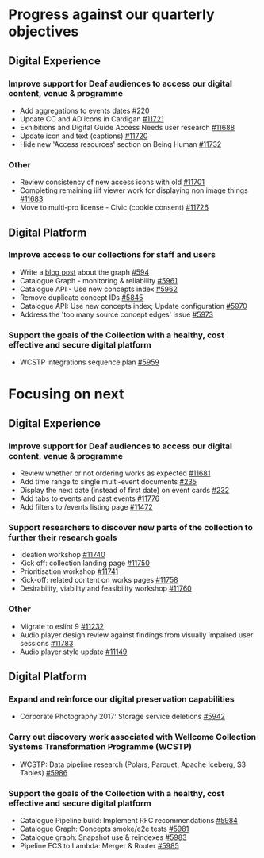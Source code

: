 # Progress against our quarterly objectives

## Digital Experience
### Improve support for Deaf audiences to access our digital content, venue & programme
- Add aggregations to events dates [#220](https://github.com/wellcomecollection/content-api/issues/220)
- Update CC and AD icons in Cardigan [#11721](https://github.com/wellcomecollection/wellcomecollection.org/issues/11721)
- Exhibitions and Digital Guide Access Needs user research [#11688](https://github.com/wellcomecollection/wellcomecollection.org/issues/11688)
- Update icon and text (captions) [#11720](https://github.com/wellcomecollection/wellcomecollection.org/issues/11720)
- Hide new 'Access resources' section on Being Human [#11732](https://github.com/wellcomecollection/wellcomecollection.org/issues/11732)

### Other
- Review consistency of new access icons with old [#11701](https://github.com/wellcomecollection/wellcomecollection.org/issues/11701)
- Completing remaining iiif viewer work for displaying non image things [#11683](https://github.com/wellcomecollection/wellcomecollection.org/issues/11683#event-17094435019)
- Move to multi-pro license - Civic (cookie consent) [#11726](https://github.com/wellcomecollection/wellcomecollection.org/issues/11726)

## Digital Platform
### Improve access to our collections for staff and users
- Write a [blog post](https://stacks.wellcomecollection.org/enhancing-discovery-and-exploration-leveraging-graph-technology-for-wellcome-collection-fad74fbde416?source=collection_home---4------0-----------------------) about the graph [#594](https://github.com/wellcomecollection/platform/issues/5943)
- Catalogue Graph - monitoring & reliability [#5961](https://github.com/wellcomecollection/platform/issues/5961)
- Catalogue API - Use new concepts index [#5962](https://github.com/wellcomecollection/platform/issues/5962)
- Remove duplicate concept IDs [#5845](https://github.com/wellcomecollection/platform/issues/5845)
- Catalogue API: Use new concepts index; Update configuration [#5970](https://github.com/wellcomecollection/platform/issues/5970)
- Address the 'too many source concept edges' issue [#5973](https://github.com/wellcomecollection/platform/issues/5973)

### Support the goals of the Collection with a healthy, cost effective and secure digital platform
- WCSTP integrations sequence plan [#5959](https://github.com/wellcomecollection/platform/issues/5959)

# Focusing on next
## Digital Experience
### Improve support for Deaf audiences to access our digital content, venue & programme
- Review whether or not ordering works as expected [#11681](https://github.com/wellcomecollection/wellcomecollection.org/issues/11681)
- Add time range to single multi-event documents [#235](https://github.com/wellcomecollection/content-api/issues/235)
- Display the next date (instead of first date) on event cards [#232](https://github.com/wellcomecollection/content-api/issues/232)
- Add tabs to events and past events [#11776](https://github.com/wellcomecollection/wellcomecollection.org/issues/11776)
- Add filters to /events listing page [#11472](https://github.com/wellcomecollection/wellcomecollection.org/issues/11472)

### Support researchers to discover new parts of the collection to further their research goals
- Ideation workshop [#11740](https://github.com/wellcomecollection/wellcomecollection.org/issues/11740)
- Kick off: collection landing page [#11750](https://github.com/wellcomecollection/wellcomecollection.org/issues/11750)
- Prioritisation workshop [#11741](https://github.com/wellcomecollection/wellcomecollection.org/issues/11741)
- Kick-off: related content on works pages [#11758](https://github.com/wellcomecollection/wellcomecollection.org/issues/11758)
- Desirability, viability and feasibility workshop [#11760](https://github.com/wellcomecollection/wellcomecollection.org/issues/11760)

### Other
- Migrate to eslint 9 [#11232](https://github.com/wellcomecollection/wellcomecollection.org/issues/11232)
- Audio player design review against findings from visually impaired user sessions [#11783](https://github.com/wellcomecollection/wellcomecollection.org/issues/11783)
- Audio player style update [#11149](https://github.com/wellcomecollection/wellcomecollection.org/issues/11149)

## Digital Platform
### Expand and reinforce our digital preservation capabilities
- Corporate Photography 2017: Storage service deletions [#5942](https://github.com/wellcomecollection/platform/issues/5942)

### Carry out discovery work associated with Wellcome Collection Systems Transformation Programme (WCSTP)
- WCSTP: Data pipeline research (Polars, Parquet, Apache Iceberg, S3 Tables) [#5986](https://github.com/wellcomecollection/platform/issues/5986)

### Support the goals of the Collection with a healthy, cost effective and secure digital platform
- Catalogue Pipeline build: Implement RFC recommendations [#5984](https://github.com/wellcomecollection/platform/issues/5984)
- Catalogue Graph: Concepts smoke/e2e tests [#5981](https://github.com/wellcomecollection/platform/issues/5981)
- Catalogue graph: Snapshot use & reindexes [#5983](https://github.com/wellcomecollection/platform/issues/5983)
- Pipeline ECS to Lambda: Merger & Router [#5985](https://github.com/wellcomecollection/platform/issues/5985)
